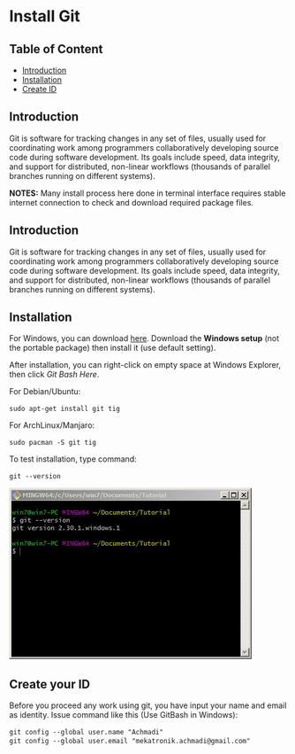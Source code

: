 # Install Git

## Table of Content
- [Introduction](#introduction)
- [Installation](#installation)
- [Create ID](#create-your-id)

## Introduction

Git is software for tracking changes in any set of files,
usually used for coordinating work among programmers collaboratively developing source code during software development.
Its goals include speed, data integrity, and support for distributed,
non-linear workflows (thousands of parallel branches running on different systems).

**NOTES:** Many install process here done in terminal interface requires stable internet connection to check and download required package files.

## Introduction

Git is software for tracking changes in any set of files,
usually used for coordinating work among programmers collaboratively developing source code during software development.
Its goals include speed, data integrity, and support for distributed,
non-linear workflows (thousands of parallel branches running on different systems).

## Installation

For Windows, you can download [here](https://git-scm.com/download/win).
Download the **Windows setup** (not the portable package) then install it (use default setting).

After installation, you can right-click on empty space at Windows Explorer, then click _Git Bash Here_.

For Debian/Ubuntu:

```
sudo apt-get install git tig
```

For ArchLinux/Manjaro:

```
sudo pacman -S git tig
```

To test installation, type command:

```
git --version
```

![images](images/gitbash.JPG?raw=true)

## Create your ID

Before you proceed any work using git, you have input your name and email as identity.
Issue command like this (Use GitBash in Windows):

```
git config --global user.name "Achmadi"
git config --global user.email "mekatronik.achmadi@gmail.com"
```
